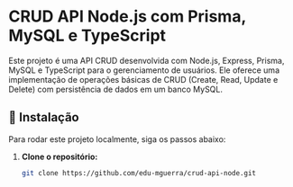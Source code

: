 
# CRUD API Node.js com Prisma, MySQL e TypeScript

Este projeto é uma API CRUD desenvolvida com Node.js, Express, Prisma, MySQL e TypeScript para o gerenciamento de usuários. Ele oferece uma implementação de operações básicas de CRUD (Create, Read, Update e Delete) com persistência de dados em um banco MySQL.

## 🚀 Instalação

Para rodar este projeto localmente, siga os passos abaixo:

1. **Clone o repositório:**
   ```bash
   git clone https://github.com/edu-mguerra/crud-api-node.git
